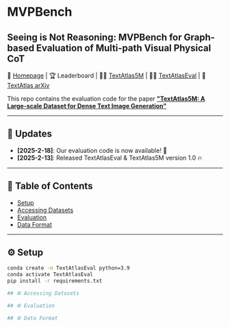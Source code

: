 # MVPBench

## Seeing is Not Reasoning: MVPBench for Graph-based Evaluation of Multi-path Visual Physical CoT

📘 [Homepage](https://github.com/naver-ai/TextAtlas5M) | 🏆 Leaderboard | 🧑‍🔬 [TextAtlas5M](https://huggingface.co/datasets/naver-ai/TextAtlas5M) | 🧑‍🔬 [TextAtlasEval](https://huggingface.co/datasets/naver-ai/TextAtlasEval) | 📄 [TextAtlas arXiv](https://arxiv.org/abs/2402.12345)

This repo contains the evaluation code for the paper [**"TextAtlas5M: A Large-scale Dataset for Dense Text Image Generation"**](https://arxiv.org/abs/2402.12345)

---

## 🔔 Updates

- **[2025-2-18]**: Our evaluation code is now available! 🌟
- **[2025-2-13]**: Released TextAtlasEval & TextAtlas5M version 1.0 🔥

---

## 📑 Table of Contents

- [Setup](#setup)
- [Accessing Datasets](#accessing-datasets)
- [Evaluation](#evaluation)
- [Data Format](#data-format)

---

## ⚙️ Setup

```bash
conda create -n TextAtlasEval python=3.9
conda activate TextAtlasEval
pip install -r requirements.txt

## ⚙️ Accessing Datasets

## ⚙️ Evaluation

## ⚙️ Data Format

